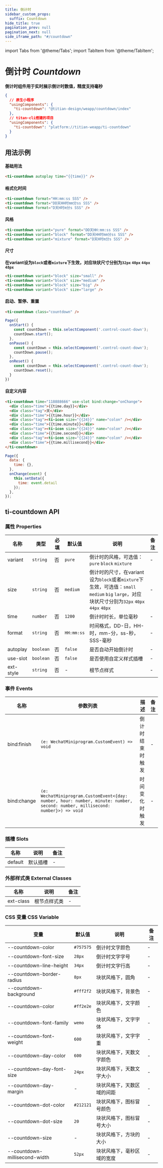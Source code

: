 ```yaml
---
title: 倒计时
sidebar_custom_props:
  suffix: Countdown
hide_title: true
pagination_prev: null
pagination_next: null
side_iframe_path: "#/countdown"
---
```


import Tabs from '@theme/Tabs';
import TabItem from '@theme/TabItem';

# 倒计时 _Countdown_
**倒计时组件用于实时展示倒计时数值，精度支持毫秒**

```json showLineNumbers
{
  // 原生小程序
  "usingComponents": {
    "ti-countdown": "@titian-design/weapp/countdown/index"
  },
  // titan-cli搭建的项目
  "usingComponents": {
    "ti-countdown": "platform://titian-weapp/ti-countdown"
  }
}
```

## 用法示例

#### 基础用法
```html showLineNumbers
<ti-countdown autoplay time="{{time}}" />
```
#### 格式化时间
```html showLineNumbers
<ti-countdown format="HH:mm:ss SSS" />
<ti-countdown format="DD天HH时mm分ss SSS" />
<ti-countdown format="D天H时m分s SSS" />
```

#### 风格
```html showLineNumbers
<ti-countdown variant="pure" format="DD天HH:mm:ss SSS" />
<ti-countdown variant="block" format="DD天HH时mm分ss SSS" />
<ti-countdown variant="mixture" format="D天H时m分s SSS" />
```

#### 尺寸
**在variant设为`block`或者`mixture`下生效，对应块状尺寸分别为`32px` `40px` `44px` `48px`**
```html showLineNumbers
<ti-countdown variant="block" size="small" />
<ti-countdown variant="block" size="medium" />
<ti-countdown variant="block" size="big" />
<ti-countdown variant="block" size="large" />

```

#### 启动、暂停、重置
<Tabs>
<TabItem value="html" label="index.wxml">

```html showLineNumbers
<ti-countdown class="countdown" />
```
</TabItem>
<TabItem value="js" label="index.js" default>

```js showLineNumbers
Page({
  onStart() {
    const countDown = this.selectComponent('.control-count-down');
    countDown.start();
  },
  onPause() {
    const countDown = this.selectComponent('.control-count-down');
    countDown.pause();
  },
  onReset() {
    const countDown = this.selectComponent('.control-count-down');
    countDown.reset();
  }
})
```
</TabItem>
</Tabs>

#### 自定义内容
<Tabs>
<TabItem value="html" label="index.wxml">

```html showLineNumbers
<ti-countdown time="118888666" use-slot bind:change="onChange">
  <div class="time">{{time.day}}</div>
  <div class="tag">天</div>
  <div class="time">{{time.hour}}</div>
  <div class="tag"><ti-icon size="{{24}}" name="colon" /></div>
  <div class="time">{{time.minute}}</div>
  <div class="tag"><ti-icon size="{{24}}" name="colon" /></div>
  <div class="time">{{time.second}}</div>
  <div class="tag"><ti-icon size="{{24}}" name="colon" /></div>
  <div class="time">{{time.millisecond}}</div>
</ti-countdown>
```
</TabItem>
<TabItem value="js" label="index.js">

```js showLineNumbers
Page({
  data: {
    time: {},
  },
  onChange(event) {
    this.setData({
      time: event.detail
    });
  },
});
```
</TabItem>
</Tabs>

## ti-countdown API
### 属性 **Properties**

| 名称     | 类型      | 必填 | 默认值     | 说明                                           | 备注 |
| -------- | --------- | ---- | ---------- | ---------------------------------------------- | ---- |
| variant  | `string`  | 否   | `pure`     | 倒计时的风格，可选值：`pure` `block` `mixture`                                                                                               | -    |
| size     | `string`  | 否   | `medium`   | 倒计时的尺寸，在variant设为`block`或者`mixture`下生效，可选值：`small` `medium` `big` `large`，对应块状尺寸分别为`32px` `40px` `44px` `48px` | -    |
| time     | `number`  | 否   | `1200`     | 倒计时时长，单位毫秒                           | -    |
| format   | `string`  | 否   | `HH:mm:ss` | 时间格式，DD-日，HH-时，mm-分，ss-秒，SSS-毫秒 | -    |
| autoplay | `boolean` | 否   | `false`    | 是否自动开始倒计时                             | -    |
| use-slot  | `boolean` | 否   | `false`    | 是否使用自定义样式插槽                         | -    |
| ext-style | `string`  | 否   | -          | 根节点样式                                     | -    |


### 事件 **Events**

| 名称     | 参数列表                                                                                               | 描述             | 备注 |
| -------- | ------------------------------------------------------------------------------------------------------ | ---------------- | ---- |
| bind:finish | `(e: WechatMiniprogram.CustomEvent) => void`                                                                                   | 倒计时结束时触发 | -    |
| bind:change | `(e: WechatMiniprogram.CustomEvent<{day: number, hour: number, minute: number, second: number, millisecond: number}>) => void` | 时间变化时触发   | -    |

### 插槽 **Slots**

| 名称    | 说明     | 备注 |
| ------- | -------- | ---- |
| default | 默认插槽 | -    |

### 外部样式类 **External Classes**

| 名称     | 说明         | 备注 |
| -------- | ------------ | ---- |
| ext-class | 根节点样式类 | -    |


### CSS 变量 **CSS Variable**
| 变量                          | 默认值    | 说明                       | 备注 |
| ----------------------------- | --------- | -------------------------- | ---- |
| --countdown-color             | `#757575` | 倒计时文字颜色             | -    |
| --countdown-font-size         | `28px`    | 倒计时文字字号             | -    |
| --countdown-line-height       | `34px`    | 倒计时文字行高             | -    |
| --countdown-border-radius     | `8px`     | 块状风格下，圆角           | -    |
| --countdown-background        | `#fff2f2` | 块状风格下，背景色         | -    |
| --countdown-color             | `#ff2e2e` | 块状风格下，文字颜色       | -    |
| --countdown-font-family       | `wemo`    | 块状风格下，文字字体       | -    |
| --countdown-font-weight       | `600`     | 块状风格下，文字字重       | -    |
| --countdown-day-color         | `600`     | 块状风格下，天数文字颜色   | -    |
| --countdown-day-font-size     | `24px`    | 块状风格下，天数文字大小   | -    |
| --countdown-day-margin        | -         | 块状风格下，天数区域的间距 | -    |
| --countdown-dot-color         | `#212121` | 块状风格下，图标冒号颜色   | -    |
| --countdown-dot-size          | `20`      | 块状风格下，图标冒号大小   | -    |
| --countdown-size              | -         | 块状风格下，方块的大小     | -    |
| --countdown-millisecond-width | `52px`    | 块状风格下，毫秒区域的宽度 | -    |